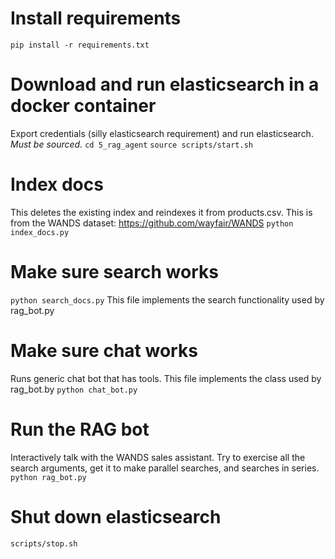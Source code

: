 # Install requirements
`pip install -r requirements.txt`

# Download and run elasticsearch in a docker container
Export credentials (silly elasticsearch requirement) and run elasticsearch. _Must be sourced._
`cd 5_rag_agent`
`source scripts/start.sh`

# Index docs
This deletes the existing index and reindexes it from products.csv. This is from the WANDS dataset: https://github.com/wayfair/WANDS
`python index_docs.py`

# Make sure search works
`python search_docs.py`
This file implements the search functionality used by rag_bot.py

# Make sure chat works
Runs generic chat bot that has tools. This file implements the class used by rag_bot.by
`python chat_bot.py`

# Run the RAG bot
Interactively talk with the WANDS sales assistant. Try to exercise all the search arguments, get it to make parallel searches, and searches in series.
`python rag_bot.py`

# Shut down elasticsearch
`scripts/stop.sh`